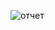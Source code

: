 ![отчет](https://cloud.githubusercontent.com/assets/3005611/17263307/00c42f58-55e9-11e6-9a4f-14c72fbec28d.png)
